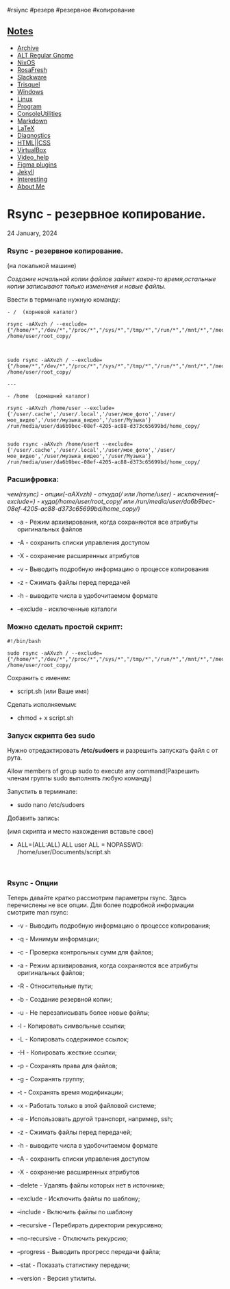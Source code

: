 #rsiync #резерв #резервное #копирование


## [Notes](https://evgenbl.github.io/)

- [Archive](https://evgenbl.github.io/archive.html)
- [ALT Regular Gnome](https://evgenbl.github.io/alt.html)
- [NixOS](https://evgenbl.github.io/nixos)
- [RosaFresh](https://evgenbl.github.io/rosafresh.html)
- [Slackware](https://evgenbl.github.io/slackware.html)
- [Trisquel](https://evgenbl.github.io/trisquel.html)
- [Windows](https://evgenbl.github.io/windows.html)
- [Linux](https://evgenbl.github.io/linux.html)
- [Program](https://evgenbl.github.io/program.html)
- [ConsoleUtilities](https://evgenbl.github.io/console.html)
- [Markdown](https://evgenbl.github.io/markdown.html)
- [LaTeX](https://evgenbl.github.io/latex.html)
- [Diagnostics](https://evgenbl.github.io/diagnostics.html)
- [HTML||CSS](https://evgenbl.github.io/html.html)
- [VirtualBox](https://evgenbl.github.io/virtualbox)
- [Video_help](https://evgenbl.github.io/Video_help.html)
- [Figma plugins](https://evgenbl.github.io/figma.html)
- [Jekyll](https://evgenbl.github.io/jekyll.html)
- [Interesting](https://evgenbl.github.io/interesting.html)
- [About Me](https://evgenbl.github.io/about_me.html)

# Rsync - резервное копирование.

24 January, 2024

### Rsync - резервное копирование.

(на локальной машине)

*Создание начальной копии файлов займет какое-то время,остальные копии записывают только изменения и новые файлы.*

Ввести в терминале нужную команду:

```
- /  (корневой каталог)

rsync -aAXvzh / --exclude={"/home/*","/dev/*","/proc/*","/sys/*","/tmp/*","/run/*","/mnt/*","/media/*","/lost+found"} /home/user/root_copy/



sudo rsync -aAXvzh / --exclude={"/home/*","/dev/*","/proc/*","/sys/*","/tmp/*","/run/*","/mnt/*","/media/*","/lost+found"} /home/user/root_copy/ 

--- 

- /home  (домашний каталог)

rsync -aAXvzh /home/user --exclude={'/user/.cache','/user/.local','/user/мое_фото','/user/мое_видео','/user/музыка_видео','/user/Музыка'} /run/media/user/da6b9bec-08ef-4205-ac88-d373c65699bd/home_copy/ 


sudo rsync -aAXvzh /home/usert --exclude={'/user/.cache','/user/.local','/user/мое_фото','/user/мое_видео','/user/музыка_видео','/user/Музыка'} /run/media/user/da6b9bec-08ef-4205-ac88-d373c65699bd/home_copy/ 
```

### Расшифровка:

*чем(rsync) - опции(-aAXvzh) - откуда(/ или /home/user) - исключения(–exclude=) - куда(/home/user/root_copy/ или /run/media/user/da6b9bec-08ef-4205-ac88-d373c65699bd/home_copy/)*

- \-a - Режим архивирования, когда сохраняются все атрибуты оригинальных файлов
    
- \-A - сохранить списки управления доступом
    
- \-X - сохранение расширенных атрибутов
    
- \-v - Выводить подробную информацию о процессе копирования
    
- \-z - Сжимать файлы перед передачей
    
- \-h - выводите числа в удобочитаемом формате
    
- –exclude - исключенные каталоги
    

### Можно сделать простой скрипт:

```
#!/bin/bash

sudo rsync -aAXvzh / --exclude={"/home/*","/dev/*","/proc/*","/sys/*","/tmp/*","/run/*","/mnt/*","/media/*","/lost+found"} /home/user/root_copy/
```

Сохранить с именем:

- script.sh (или Ваше имя)

Сделать исполняемым:

- chmod + x script.sh

### Запуск скрипта без sudo

Нужно отредактировать **/etc/sudoers** и разрешить запускать файл с от рута.

Allow members of group sudo to execute any command(Разрешить членам группы sudo выполнять любую команду)

Запустить в терминале:

- sudo nano /etc/sudoers

Добавить запись:

(имя скрипта и место нахождения вставьте свое)

- ALL=(ALL:ALL) ALL user ALL = NOPASSWD: /home/user/Documents/script.sh

&nbsp;

### Rsync - Опции

Теперь давайте кратко рассмотрим параметры rsync. Здесь перечислены не все опции. Для более подробной информации смотрите man rsync:

- \-v - Выводить подробную информацию о процессе копирования;
    
- \-q - Минимум информации;
    
- \-c - Проверка контрольных сумм для файлов;
    
- \-a - Режим архивирования, когда сохраняются все атрибуты оригинальных файлов;
    
- \-R - Относительные пути;
    
- \-b - Создание резервной копии;
    
- \-u - Не перезаписывать более новые файлы;
    
- \-l - Копировать символьные ссылки;
    
- \-L - Копировать содержимое ссылок;
    
- \-H - Копировать жесткие ссылки;
    
- \-p - Сохранять права для файлов;
    
- \-g - Сохранять группу;
    
- \-t - Сохранять время модификации;
    
- \-x - Работать только в этой файловой системе;
    
- \-e - Использовать другой транспорт, например, ssh;
    
- \-z - Сжимать файлы перед передачей;
    
- \-h - выводите числа в удобочитаемом формате
    
- \-A - сохранить списки управления доступом
    
- \-X - сохранение расширенных атрибутов
    
- –delete - Удалять файлы которых нет в источнике;
    
- –exclude - Исключить файлы по шаблону;
    
- –include - Включить файлы по шаблону
    
- –recursive - Перебирать директории рекурсивно;
    
- –no-recursive - Отключить рекурсию;
    
- –progress - Выводить прогресс передачи файла;
    
- –stat - Показать статистику передачи;
    
- –version - Версия утилиты.